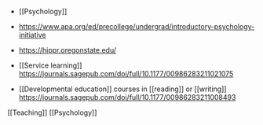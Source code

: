 - [[Psychology]]

- https://www.apa.org/ed/precollege/undergrad/introductory-psychology-initiative
- https://hippr.oregonstate.edu/

- [[Service learning]] https://journals.sagepub.com/doi/full/10.1177/00986283211021075

- [[Developmental education]] courses in [[reading]] or [[writing]] https://journals.sagepub.com/doi/full/10.1177/00986283211008493

[[Teaching]] [[Psychology]]
